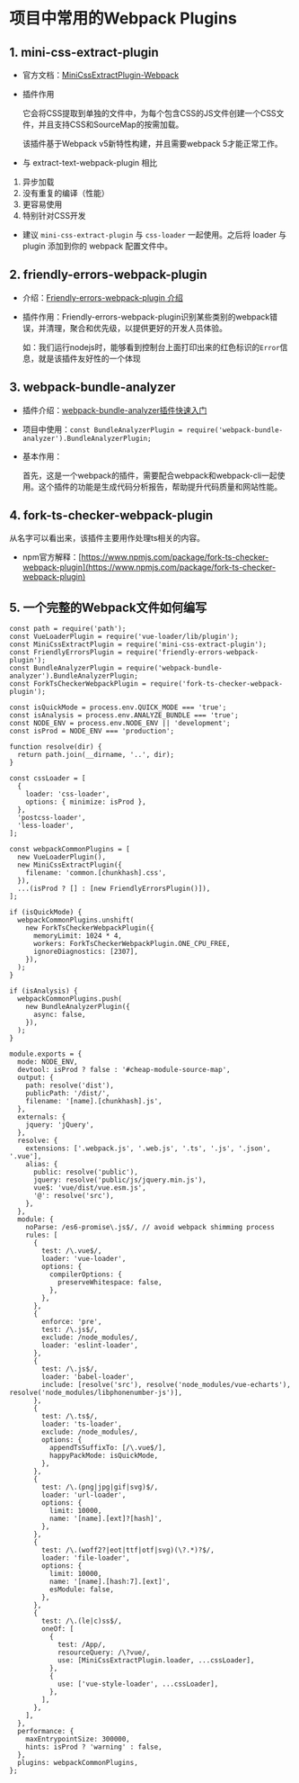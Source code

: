 # 项目中常用的Webpack Plugins

## 1. mini-css-extract-plugin

- 官方文档：[MiniCssExtractPlugin-Webpack](https://webpack.docschina.org/plugins/mini-css-extract-plugin/)
- 插件作用

  它会将CSS提取到单独的文件中，为每个包含CSS的JS文件创建一个CSS文件，并且支持CSS和SourceMap的按需加载。
  
  该插件基于Webpack v5新特性构建，并且需要webpack 5才能正常工作。
- 与 extract-text-webpack-plugin 相比

1. 异步加载
2. 没有重复的编译（性能）
3. 更容易使用
4. 特别针对CSS开发

- 建议 `mini-css-extract-plugin` 与 `css-loader` 一起使用。之后将 loader 与 plugin 添加到你的 webpack 配置文件中。

## 2. friendly-errors-webpack-plugin

- 介绍：[Friendly-errors-webpack-plugin 介绍](https://www.cnblogs.com/angelasp/p/10622283.html)
- 插件作用：Friendly-errors-webpack-plugin识别某些类别的webpack错误，并清理，聚合和优先级，以提供更好的开发人员体验。

  如：我们运行nodejs时，能够看到控制台上面打印出来的红色标识的`Error`信息，就是该插件友好性的一个体现

## 3. webpack-bundle-analyzer

- 插件介绍：[webpack-bundle-analyzer插件快速入门](https://juejin.cn/post/6844903825216651271)
- 项目中使用：`const BundleAnalyzerPlugin = require('webpack-bundle-analyzer').BundleAnalyzerPlugin;`
- 基本作用：

  首先，这是一个webpack的插件，需要配合webpack和webpack-cli一起使用。这个插件的功能是生成代码分析报告，帮助提升代码质量和网站性能。

## 4. fork-ts-checker-webpack-plugin

从名字可以看出来，该插件主要用作处理ts相关的内容。

- npm官方解释：[https://www.npmjs.com/package/fork-ts-checker-webpack-plugin](https://www.npmjs.com/package/fork-ts-checker-webpack-plugin)


## 5. 一个完整的Webpack文件如何编写

```
const path = require('path');
const VueLoaderPlugin = require('vue-loader/lib/plugin');
const MiniCssExtractPlugin = require('mini-css-extract-plugin');
const FriendlyErrorsPlugin = require('friendly-errors-webpack-plugin');
const BundleAnalyzerPlugin = require('webpack-bundle-analyzer').BundleAnalyzerPlugin;
const ForkTsCheckerWebpackPlugin = require('fork-ts-checker-webpack-plugin');

const isQuickMode = process.env.QUICK_MODE === 'true';
const isAnalysis = process.env.ANALYZE_BUNDLE === 'true';
const NODE_ENV = process.env.NODE_ENV || 'development';
const isProd = NODE_ENV === 'production';

function resolve(dir) {
  return path.join(__dirname, '..', dir);
}

const cssLoader = [
  {
    loader: 'css-loader',
    options: { minimize: isProd },
  },
  'postcss-loader',
  'less-loader',
];

const webpackCommonPlugins = [
  new VueLoaderPlugin(),
  new MiniCssExtractPlugin({
    filename: 'common.[chunkhash].css',
  }),
  ...(isProd ? [] : [new FriendlyErrorsPlugin()]),
];

if (isQuickMode) {
  webpackCommonPlugins.unshift(
    new ForkTsCheckerWebpackPlugin({
      memoryLimit: 1024 * 4,
      workers: ForkTsCheckerWebpackPlugin.ONE_CPU_FREE,
      ignoreDiagnostics: [2307],
    }),
  );
}

if (isAnalysis) {
  webpackCommonPlugins.push(
    new BundleAnalyzerPlugin({
      async: false,
    }),
  );
}

module.exports = {
  mode: NODE_ENV,
  devtool: isProd ? false : '#cheap-module-source-map',
  output: {
    path: resolve('dist'),
    publicPath: '/dist/',
    filename: '[name].[chunkhash].js',
  },
  externals: {
    jquery: 'jQuery',
  },
  resolve: {
    extensions: ['.webpack.js', '.web.js', '.ts', '.js', '.json', '.vue'],
    alias: {
      public: resolve('public'),
      jquery: resolve('public/js/jquery.min.js'),
      vue$: 'vue/dist/vue.esm.js',
      '@': resolve('src'),
    },
  },
  module: {
    noParse: /es6-promise\.js$/, // avoid webpack shimming process
    rules: [
      {
        test: /\.vue$/,
        loader: 'vue-loader',
        options: {
          compilerOptions: {
            preserveWhitespace: false,
          },
        },
      },
      {
        enforce: 'pre',
        test: /\.js$/,
        exclude: /node_modules/,
        loader: 'eslint-loader',
      },
      {
        test: /\.js$/,
        loader: 'babel-loader',
        include: [resolve('src'), resolve('node_modules/vue-echarts'), resolve('node_modules/libphonenumber-js')],
      },
      {
        test: /\.ts$/,
        loader: 'ts-loader',
        exclude: /node_modules/,
        options: {
          appendTsSuffixTo: [/\.vue$/],
          happyPackMode: isQuickMode,
        },
      },
      {
        test: /\.(png|jpg|gif|svg)$/,
        loader: 'url-loader',
        options: {
          limit: 10000,
          name: '[name].[ext]?[hash]',
        },
      },
      {
        test: /\.(woff2?|eot|ttf|otf|svg)(\?.*)?$/,
        loader: 'file-loader',
        options: {
          limit: 10000,
          name: '[name].[hash:7].[ext]',
          esModule: false,
        },
      },
      {
        test: /\.(le|c)ss$/,
        oneOf: [
          {
            test: /App/,
            resourceQuery: /\?vue/,
            use: [MiniCssExtractPlugin.loader, ...cssLoader],
          },
          {
            use: ['vue-style-loader', ...cssLoader],
          },
        ],
      },
    ],
  },
  performance: {
    maxEntrypointSize: 300000,
    hints: isProd ? 'warning' : false,
  },
  plugins: webpackCommonPlugins,
};

```





